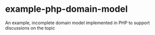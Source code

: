 # example-php-domain-model
An example, incomplete domain model implemented in PHP to support discussions on the topic
